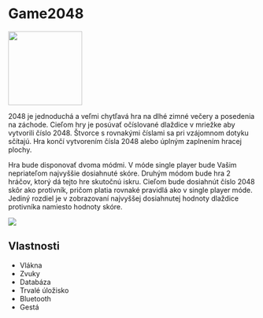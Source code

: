 # Game2048
<img src="http://gabrielecirulli.github.io/2048/meta/og_image.png" width="150">

2048 je jednoduchá a veľmi chytľavá hra na dlhé zimné večery a posedenia na záchode. Cieľom hry je posúvať očíslované dlaždice v mriežke aby vytvorili číslo 2048. Štvorce s rovnakými číslami sa pri vzájomnom dotyku sčítajú. Hra končí vytvorením čísla 2048 alebo úplným zaplnením hracej plochy.

Hra bude disponovať dvoma módmi. V móde single player bude Vašim nepriateľom najvyššie dosiahnuté skóre. Druhým módom bude hra 2 hráčov, ktorý dá tejto hre skutočnú iskru. Cieľom bude dosiahnút číslo 2048 skôr ako protivník, pričom platia rovnaké pravidlá ako v single player móde. Jediný rozdiel je v zobrazovaní najvyššej dosiahnutej hodnoty dlaždice protivníka namiesto hodnoty skóre.

<img src="http://homel.vsb.cz/~kac0051/2048.png" >

## Vlastnosti

* Vlákna
* Zvuky
* Databáza
* Trvalé úložisko
* Bluetooth
* Gestá
